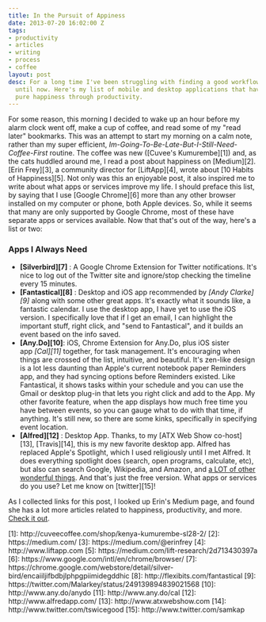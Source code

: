 ```yaml
---
title: In the Pursuit of Appiness
date: 2013-07-20 16:02:00 Z
tags:
- productivity
- articles
- writing
- process
- coffee
layout: post
desc: For a long time I've been struggling with finding a good workflow with apps,
  until now. Here's my list of mobile and desktop applications that have lead me to
  pure happiness through productivity.
---
```


For some reason, this morning I decided to wake up an hour before my alarm clock went off, make a cup of coffee, and read some of my "read later" bookmarks. This was an attempt to start my morning on a calm note, rather than my super efficient, _Im-Going-To-Be-Late-But-I-Still-Need-Coffee-First_ routine. The coffee was new ([Cuvee's Kumurembe][1]) and, as the cats huddled around me, I read a post about happiness on [Medium][2]. [Erin Frey][3], a community director for [LiftApp][4], wrote about [10 Habits of Happiness][5]. Not only was this an enjoyable post, it also inspired me to write about what apps or services improve my life. I should preface this list, by saying that I use [Google Chrome][6] more than any other browser installed on my computer or phone, both Apple devices. So, while it seems that many are only supported by Google Chrome, most of these have separate apps or services available. Now that that's out of the way, here's a list or two:
### Apps I Always Need
*  **[Silverbird][7]** : A Google Chrome Extension for Twitter notifications. It's nice to log out of the Twitter site and ignore/stop checking the timeline every 15 minutes.
*  **[Fantastical][8]** : Desktop and iOS app recommended by *[Andy Clarke][9]* along with some other great apps. It's exactly what it sounds like, a fantastic calendar. I use the desktop app, I have yet to use the iOS version. I specifically love that if I get an email, I can highlight the important stuff, right click, and "send to Fantastical", and it builds an event based on the info saved.
*  **[Any.Do][10]**: iOS, Chrome Extension for Any.Do, plus iOS sister app *[Cal][11]* together, for task management. It's encouraging when things are crossed of the list, intuitive, and beautiful. It's zen-like design is a lot less daunting than Apple's current notebook paper Reminders app, and they had syncing options before Reminders existed. Like Fantastical, it shows tasks within your schedule and you can use the Gmail or desktop plug-in that lets you right click and add to the App. My other favorite feature, when the app displays how much free time you have between events, so you can gauge what to do with that time, if anything. It's still new, so there are some kinks, specifically in specifying event location.
*  **[Alfred][12]** : Desktop App. Thanks, to my [ATX Web Show co-host][13], [Travis][14], this is my new favorite desktop app. Alfred has replaced Apple's Spotlight, which I used religiously until I met Alfred. It does everything spotlight does (search, open programs, calculate, etc), but also can search Google, Wikipedia, and Amazon, and <a href="http://www.alfredapp.com/#features" target="_blank">a LOT of other wonderful things</a>. And that's just the free version.
What apps or services do you use? Let me know on [twitter][15]!
<p class="caption">
As I collected links for this post, I looked up Erin's Medium page, and found she has a lot more articles related to happiness, productivity, and more. <a href="https://medium.com/@erinfrey" target="_blank">Check it out</a>.
</p>
[1]: http://cuveecoffee.com/shop/kenya-kumurembe-sl28-2/
[2]: https://medium.com/
[3]: https://medium.com/@erinfrey
[4]: http://www.liftapp.com
[5]: https://medium.com/lift-research/2d713430397a
[6]: https://www.google.com/intl/en/chrome/browser/
[7]: https://chrome.google.com/webstore/detail/silver-bird/encaiiljifbdbjlphpgpiimidegddhic
[8]: http://flexibits.com/fantastical
[9]: https://twitter.com/Malarkey/status/249139894839021568
[10]: http://www.any.do/anydo
[11]: http://www.any.do/cal
[12]: http://www.alfredapp.com/
[13]: http://www.atxwebshow.com
[14]: http://www.twitter.com/tswicegood
[15]: http://www.twitter.com/samkap
